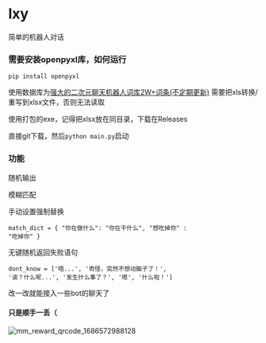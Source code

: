 # lxy
简单的机器人对话

### 需要安装openpyxl库，如何运行

<code>pip install openpyxl</code>

使用数据库为[强大的二次元聊天机器人词库2W+词条(不定期更新)](https://mirai.mamoe.net/topic/1829/%E5%BC%BA%E5%A4%A7%E7%9A%84%E4%BA%8C%E6%AC%A1%E5%85%83%E8%81%8A%E5%A4%A9%E6%9C%BA%E5%99%A8%E4%BA%BA%E8%AF%8D%E5%BA%932w-%E8%AF%8D%E6%9D%A1-%E4%B8%8D%E5%AE%9A%E6%9C%9F%E6%9B%B4%E6%96%B0?_=1686707986321)
需要把xls转换/重写到xlsx文件，否则无法读取

使用打包的exe，记得把xlsx放在同目录，下载在Releases

直接git下载，然后<code>python main.py</code>启动

### 功能

随机输出

模糊匹配

手动设置强制替换

<code>match_dict = {
    "你在做什么": "你在干什么",
    "想吃掉你" : "吃掉你"
}</code>

无键随机返回失败语句

<code>dont_know = ['唔...', '奇怪，突然不想动脑子了！', '诶？什么呢...', '发生什么事了？', '嗯', '什么啦！']</code>

改一改就能接入一些bot的聊天了

#### 只是顺手一丢（
![mm_reward_qrcode_1686572988128](https://github.com/lxyddice/lxy_chat_bot/assets/95132858/79271b2a-86cb-417a-9480-a890554262fe)
